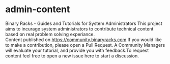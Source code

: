 # admin-content
Binary Racks - Guides and Tutorials for System Administrators
This project aims to incurage system administrators to contribute technical content based on real problem solving experiance.  
Content published on https://community.binaryracks.com
If you would like to make a contribution, please open a Pull Request. A Community Managers will evaluate your tutorial, and provide you with feedback.To request content feel free to open a new issue here to start a discussion.
